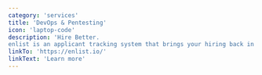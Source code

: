 ```yaml
---
category: 'services'
title: 'DevOps & Pentesting'
icon: 'laptop-code'
description: 'Hire Better.
enlist is an applicant tracking system that brings your hiring back in control. Collaborate with your team, communicate with your candidates, get more out of your interviews, automate what's repetitive, and make better decisions.'
linkTo: 'https://enlist.io/'
linkText: 'Learn more'
---
```


